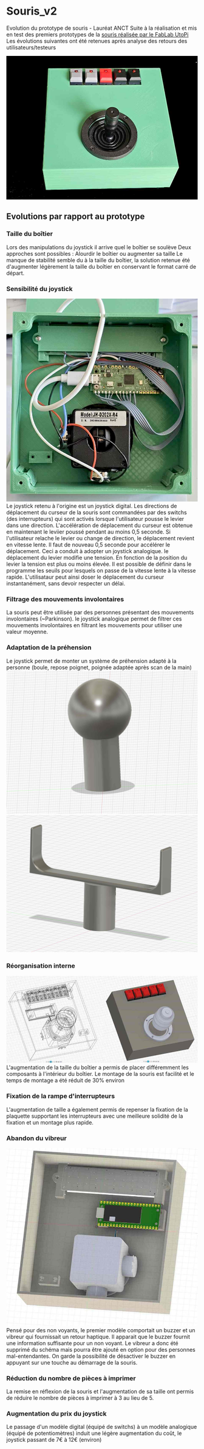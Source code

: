 # Souris_v2
Evolution du prototype de souris - Lauréat ANCT
Suite à la réalisation et mis en test des premiers prototypes de la [souris réalisée par le FabLab UtoPi](https://github.com/FabLabUtoPi/Souris) 
Les évolutions suivantes ont été retenues après analyse des retours des utilisateurs/testeurs  


![Image de la souris dans sa deuxième version : boîtier un peu plus grand et joystick analogique.](https://github.com/FabLabUtoPi/Souris_v2/blob/main/Images/souris_v2_01.jpg)

## Evolutions par rapport au prototype

### Taille du boîtier 
Lors des manipulations du joystick il arrive quel le boîtier se soulève
Deux approches sont possibles : Alourdir le boîtier ou augmenter sa taille 
Le manque de stabilité semble du à la taille du boîtier, la solution retenue  été d'augmenter légèrement la taille du boîtier en conservant le format carré de départ.

### Sensibilité du joystick
![Image de l'intérieur de la souris dans sa deuxième version : boîtier un peu plus grand et joystick analogique.](https://github.com/FabLabUtoPi/Souris_v2/blob/main/Images/souris_v2_04.jpg)  
Le joystick retenu à l'origine est un joystick digital. Les directions de déplacement du curseur de la souris sont commandées par des switchs (des interrupteurs) qui sont activés lorsque l'utilisateur pousse le levier dans une direction. L'accélération de déplacement du curseur est obtenue en maintenant le leviier poussé pendant au moins 0,5 seconde. Si l'utilisateur relache le levier ou change de direction, le déplacement revient en vitesse lente. Il faut de nouveau 0,5 seconde pour accélérer le déplacement. Ceci a conduit à adopter un joystick analogique. le déplacement du levier modifie une tension. En fonction de la position du levier la tension est plus ou moins élevée. Il est possible de définir dans le programme les seuils pour lesquels on passe de la vitesse lente à la vitesse rapide. L'utilisataur peut ainsi doser le déplacement du curseur instantanément, sans devoir respecter un délai.

### Filtrage des mouvements involontaires
La souris peut être utilisée par des personnes présentant des mouvements involontaires (~Parkinson). le joystick analogique permet de filtrer ces mouvements involontaires en filtrant les mouvements pour utiliser une valeur moyenne. 

### Adaptation de la préhension
Le joystick permet de monter un système de préhension adapté à la personne (boule, repose poignet, poignée adaptée après scan de la main)
![Image d'un boule adaptée au joystick analogique.](https://github.com/FabLabUtoPi/Souris_v2/blob/main/Images/boule.jpg)
![Image d'un porte poignet adapté au joystick analogique.](https://github.com/FabLabUtoPi/Souris_v2/blob/main/Images/support_poignet.jpg)

### Réorganisation interne
![Image de l'intérieur de la souris dans sa deuxième version : boîtier un peu plus grand et joystick analogique.](https://github.com/FabLabUtoPi/Souris_v2/blob/main/Images/souris_v2_03.jpg)  
L'augmentation de la taille du boîtier a permis de placer différemment les composants à l'intérieur du boîtier. Le montage de la souris est facilité et le temps de montage a été réduit de 30% environ

### Fixation de la rampe d'interrupteurs
L'augmentation de taille a également permis de repenser la fixation de la plaquette supportant les interrupteurs avec une meilleure solidité de la fixation et un montage plus rapide.

### Abandon du vibreur
![Image de l'intérieur de la souris dans sa deuxième version : boîtier un peu plus grand et joystick analogique.](https://github.com/FabLabUtoPi/Souris_v2/blob/main/Images/souris_v2_02.jpg)  
Pensé pour des non voyants, le premier modèle comportait un buzzer et un vibreur qui fournissait un retour haptique. Il apparait que le buzzer fournit une information suffisante pour un non voyant. Le vibreur a donc été supprimé du schéma mais pourra être ajouté en option pour des personnes mal-entendantes. On garde la possibilité de désactiver le buzzer en appuyant sur une touche au démarrage de la souris.

### Réduction du nombre de pièces à imprimer
La remise en réflexion de la souris et l'augmentation de sa taille ont permis de réduire le nombre de pièces à imprimer à 3 au lieu de 5.

### Augmentation du prix du joystick
Le passage d'un modèle digital (équipé de switchs) à un modèle analogique (équipé de potentiomètres) induit une légère augmentation du coût, le joystick passant de 7€ à 12€ (environ)

